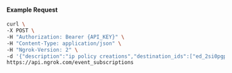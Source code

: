 <!-- Code generated for API Clients. DO NOT EDIT. -->

#### Example Request

```bash
curl \
-X POST \
-H "Authorization: Bearer {API_KEY}" \
-H "Content-Type: application/json" \
-H "Ngrok-Version: 2" \
-d '{"description":"ip policy creations","destination_ids":["ed_2si0pgp140DGEFtQPvHeoFdEV0d"],"metadata":"{\"environment\": \"staging\"}","sources":[{"type":"ip_policy_created.v0"}]}' \
https://api.ngrok.com/event_subscriptions
```
